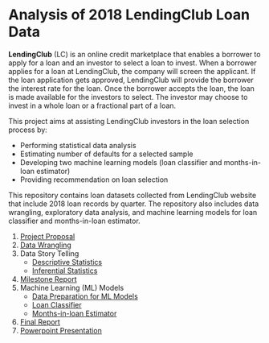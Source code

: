 # Analysis of 2018 LendingClub Loan Data
**LendingClub** (LC) is an online credit marketplace that enables a borrower to apply for a loan and an investor to select a loan to invest. When a borrower applies for a loan at LendingClub, the company will screen the applicant. If the loan application gets approved, LendingClub will provide the borrower the interest rate for the loan. Once the borrower accepts the loan, the loan is made available for the investors to select. The investor may choose to invest in a whole loan or a fractional part of a loan.

This project aims at assisting LendingClub investors in the loan selection process by:
- Performing statistical data analysis
- Estimating number of defaults for a selected sample
- Developing two machine learning models (loan classifier and months-in-loan estimator)
- Providing recommendation on loan selection

This repository contains loan datasets collected from LendingClub website that include 2018 loan records by quarter. The repository also includes data wrangling, exploratory data analysis, and machine learning models for loan classifier and months-in-loan estimator.

1. [Project Proposal](https://github.com/nphan20181/Loan-Default-Prediction/blob/master/Capstone_Project_1_Proposal.pdf)
2. [Data Wrangling](https://github.com/nphan20181/Loan-Default-Prediction/blob/master/loan_data_wrangling.ipynb)
3. Data Story Telling
   - [Descriptive Statistics](https://github.com/nphan20181/Loan-Default-Prediction/blob/master/lc_loan_data_story.ipynb)
   - [Inferential Statistics](https://github.com/nphan20181/Loan-Default-Prediction/blob/master/lc_inferential_stats.ipynb)
4. [Milestone Report](https://github.com/nphan20181/Loan-Default-Prediction/blob/master/p1_milestone_report.pdf)
5. Machine Learning (ML) Models
   - [Data Preparation for ML Models](https://github.com/nphan20181/Loan-Default-Prediction/blob/master/lc_prep_data_for_ml.ipynb)
   - [Loan Classifier](https://github.com/nphan20181/Loan-Default-Prediction/blob/master/lc_random_forest_classifier.ipynb)
   - [Months-in-loan Estimator](https://github.com/nphan20181/Loan-Default-Prediction/blob/master/lc_random_forest_regressor.ipynb)
6. [Final Report](https://github.com/nphan20181/Loan-Default-Prediction/blob/master/lc_final_report.pdf)
7. [Powerpoint Presentation](https://github.com/nphan20181/Loan-Default-Prediction/blob/master/Phan_LC_Analysis.pdf)
